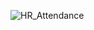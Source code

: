 ![HR_Attendance](https://github.com/ayushmeher/PowerBI-HR-Attendance-Analytics/assets/47738599/89223e80-11f2-4251-9cee-632215972a4b)
